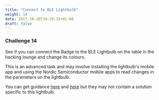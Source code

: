 ```yaml
---
title: "Connect to BLE Lightbulb"
weight: 14
date: 2017-10-28T10:29:15+01:00
draft: false
---
```

### Challenge 14

See if you can connect the Badge to the BLE Lightbulb on the table in the hacking lounge and change its colours.

This is an advanced task and may involve installing the lightbulb's mobile app and using the Nordic Semiconductor mobile apps to read changes in the parameters on the lightbulb. 

You can get guidance [here](https://www.espruino.com/Puck.js+and+Bluetooth+Lightbulbs) and [here](https://conoroneill.net/using-puck-js-with-kulight-rgb-bluetooth-lightbulb/) but they may not contain a solution specific to this lightbulb.
